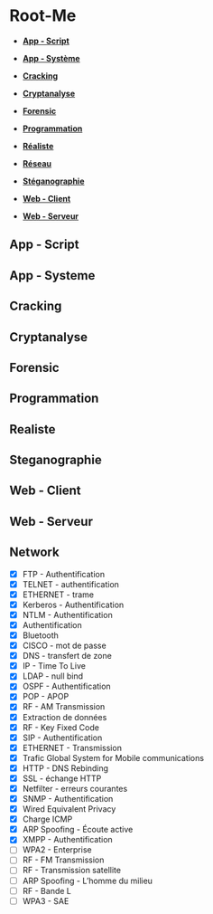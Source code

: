 # Root-Me

- [**App - Script**](#App---Script)

- [**App - Système**](#App---Systeme)

- [**Cracking**](#Cracking)

- [**Cryptanalyse**](#Cryptanalyse)

- [**Forensic**](#Forensic)

- [**Programmation**](#Programmation)

- [**Réaliste**](#Realiste)

- [**Réseau**](#network)

- [**Stéganographie**](#Steganographie)

- [**Web - Client**](#Web---Client)

- [**Web - Serveur**](#Web---Serveur)

## App - Script

## App - Systeme

## Cracking

## Cryptanalyse

## Forensic

## Programmation

## Realiste

## Steganographie

## Web - Client

## Web - Serveur

## Network
- [X] FTP - Authentification
- [X] TELNET - authentification
- [X] ETHERNET - trame
- [X] Kerberos - Authentification
- [X] NTLM - Authentification
- [X] Authentification
- [X] Bluetooth
- [X] CISCO - mot de passe
- [X] DNS - transfert de zone
- [X] IP - Time To Live
- [X] LDAP - null bind
- [X] OSPF - Authentification
- [X] POP - APOP
- [X] RF - AM Transmission
- [X] Extraction de données
- [X] RF - Key Fixed Code
- [X] SIP - Authentification
- [X] ETHERNET - Transmission
- [X] Trafic Global System for Mobile communications
- [X] HTTP - DNS Rebinding
- [X] SSL - échange HTTP
- [X] Netfilter - erreurs courantes
- [X] SNMP - Authentification
- [X] Wired Equivalent Privacy
- [X] Charge ICMP
- [X] ARP Spoofing - Écoute active
- [X] XMPP - Authentification
- [ ] WPA2 - Enterprise
- [ ] RF - FM Transmission
- [ ] RF - Transmission satellite
- [ ] ARP Spoofing - L’homme du milieu
- [ ] RF - Bande L
- [ ] WPA3 - SAE
